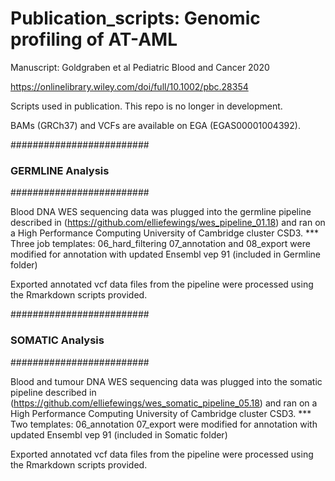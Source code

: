 # Publication_scripts: Genomic profiling of AT-AML

Manuscript: Goldgraben et al Pediatric Blood and Cancer 2020

https://onlinelibrary.wiley.com/doi/full/10.1002/pbc.28354

Scripts used in publication. This repo is no longer in development.

BAMs (GRCh37) and VCFs are available on EGA (EGAS00001004392).


#########################
### GERMLINE Analysis ###
#########################

Blood DNA WES sequencing data was plugged into the germline pipeline described 
in (https://github.com/elliefewings/wes_pipeline_01.18) 
and ran on a High Performance Computing University of Cambridge cluster CSD3.
*** Three job templates:
      06_hard_filtering 
      07_annotation and 
      08_export 
were modified for annotation with updated Ensembl vep 91 (included in Germline folder)

Exported annotated vcf data files from the pipeline were processed using the Rmarkdown scripts provided.

#########################
### SOMATIC Analysis  ###
#########################

Blood and tumour DNA WES sequencing data was plugged into the somatic pipeline described 
in (https://github.com/elliefewings/wes_somatic_pipeline_05.18) 
and ran on a High Performance Computing University of Cambridge cluster CSD3.
*** Two templates:
	06_annotation
	07_export 
were modified for annotation with updated Ensembl vep 91 (included in Somatic folder)

Exported annotated vcf data files from the pipeline were processed using the Rmarkdown scripts provided.
